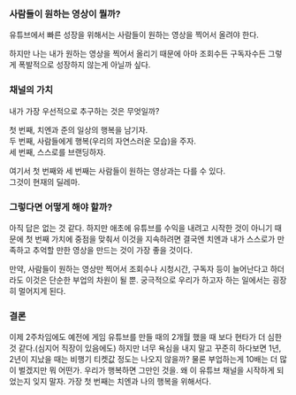 ### 사람들이 원하는 영상이 뭘까?
유튜브에서 빠른 성장을 위해서는 사람들이 원하는 영상을 찍어서 올려야 한다.  
  
하지만 나는 내가 원하는 영상을 찍어서 올리기 때문에 아마 조회수든 구독자수든 그렇게 폭발적으로 성장하지 않는게 아닐까 싶다.  
    
### 채널의 가치
내가 가장 우선적으로 추구하는 것은 무엇일까?
  
첫 번째, 치엔과 준의 일상의 행복을 남기자.  
두 번째, 사람들에게 행복(우리의 자연스러운 모습)을 주자.  
세 번째, 스스로를 브랜딩하자.  

여기서 첫 번째와 세 번째는 사람들이 원하는 영상과는 다를 수 있다.  
그것이 현재의 딜레마.  
  
### 그렇다면 어떻게 해야 할까?
아직 답은 없는 것 같다. 하지만 애초에 유튜브를 수익을 내려고 시작한 것이 아니기 때문에 첫 번째 가치에 중점을 맞춰서 이것을 지속하려면 결국엔 치엔과 내가 스스로가 만족하고 추억할 만한 영상을 만드는 것이 가장 좋을 것이다.   

만약, 사람들이 원하는 영상만 찍어서 조회수나 시청시간, 구독자 등이 늘어난다고 하더라도 이것은 단순한 부업의 차원이 될 뿐. 궁극적으로 우리가 하고자 하는 일에서는 굉장히 멀어지게 된다.  
  
### 결론
이제 2주차임에도 예전에 게임 유튜브를 만들 때의 2개월 했을 때 보다 현타가 더 심한 것 같다.(심지어 직장이 있음에도) 하지만 너무 욕심을 내지 말고 꾸준히 하다보면 1년, 2년이 지났을 때는 비행기 티켓값 정도는 나오지 않을까? 물론 부업하는게 10배는 더 많이 벌겠지만 뭐 어떤가. 우리가 행복하면 그만인 것을. 왜 이 유튜브 채널을 시작하게 되었는지 잊지 말자. 가장 첫 번째는 치엔과 나의 행복을 위해서다.